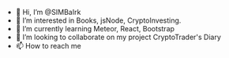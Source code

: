 - 👋 Hi, I’m @SIMBaIrk
- 👀 I’m interested in Books, jsNode, CryptoInvesting.
- 🌱 I’m currently learning Meteor, React, Bootstrap
- 💞️ I’m looking to collaborate on my project CryptoTrader's Diary
- 📫 How to reach me

<!---
SIMBaIrk/SIMBaIrk is a ✨ special ✨ repository because its `README.md` (this file) appears on your GitHub profile.
You can click the Preview link to take a look at your changes.
--->
